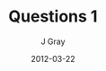 ---
title: 'Questions 1'
alt: 'Questions'
date: '2012-03-22'
author: 'J Gray'
artist: 'Gennifer'
chapter: 'None'
---